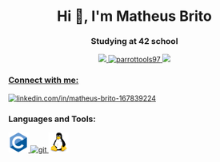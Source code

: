 <h1 align="center">Hi 👋, I'm Matheus Brito</h1>
<h3 align="center">Studying at 42 school</h3>

<div align="center">
  <a href="https://github.com/ParrotTools97">  
  <img width="45%" src="https://github-readme-stats.vercel.app/api?username=ParrotTools97&show_icons=true&theme=dark&include_all_commits=true&count_private=true"/>
  <img width="45%" src="https://github-readme-streak-stats.herokuapp.com/?user=parrottools97&theme=dark" alt="parrottools97"/>
  <img width="60%" src="https://github-readme-stats.vercel.app/api/top-langs/?username=ParrotTools97&layout=compact&langs_count=7&theme=dark"/>
</div>

<h3 align="left">Connect with me:</h3>
<p align="left">
<a href="https://linkedin.com/in/matheus-brito-167839224" target="blank"><img align="center" src="https://raw.githubusercontent.com/rahuldkjain/github-profile-readme-generator/master/src/images/icons/Social/linked-in-alt.svg" alt="linkedin.com/in/matheus-brito-167839224" height="30" width="40" /></a>
</p>

<h3 align="left">Languages and Tools:</h3>
<p align="left"> <a href="https://www.cprogramming.com/" target="_blank" rel="noreferrer"> <img src="https://raw.githubusercontent.com/devicons/devicon/master/icons/c/c-original.svg" alt="c" width="40" height="40"/> </a> <a href="https://git-scm.com/" target="_blank" rel="noreferrer"> <img src="https://www.vectorlogo.zone/logos/git-scm/git-scm-icon.svg" alt="git" width="40" height="40"/> </a> <a href="https://www.linux.org/" target="_blank" rel="noreferrer"> <img src="https://raw.githubusercontent.com/devicons/devicon/master/icons/linux/linux-original.svg" alt="linux" width="40" height="40"/> </a> </p>

